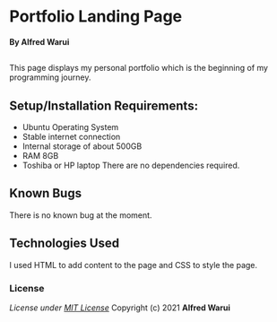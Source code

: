 # Portfolio Landing Page
#### By **Alfred Warui**
## 
This page displays my personal portfolio which is the beginning of my programming journey.
## Setup/Installation Requirements:
* Ubuntu Operating System
* Stable internet connection
* Internal storage of about 500GB
* RAM 8GB 
* Toshiba or HP laptop
There are no dependencies required.
## Known Bugs
There is no known bug at the moment.
## Technologies Used
I used HTML to add content to the page and CSS to style the page.
### License
*License under [MIT License](LICENSE)*
Copyright (c) 2021 **Alfred Warui**
